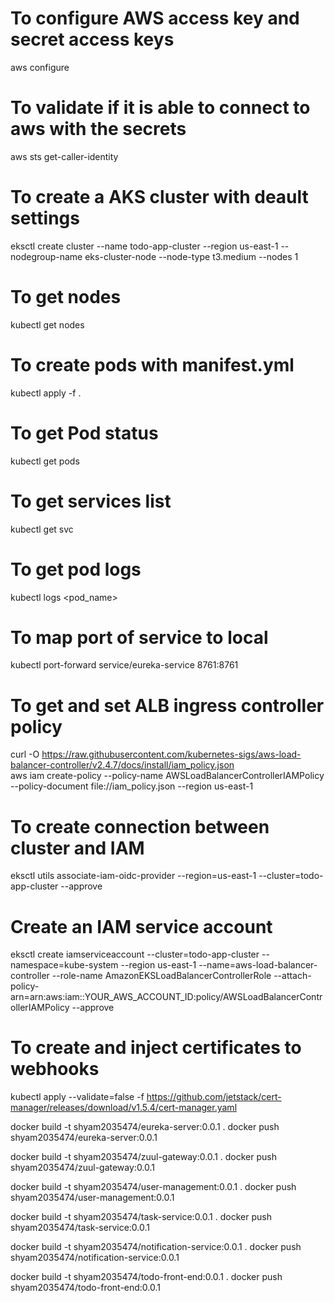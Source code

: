 # To configure AWS access key and secret access keys
aws configure

# To validate if it is able to connect to aws with the secrets
aws sts get-caller-identity

# To create a AKS cluster with deault settings
eksctl create cluster --name todo-app-cluster --region us-east-1 --nodegroup-name eks-cluster-node --node-type t3.medium --nodes 1

# To get nodes
kubectl get nodes 

# To create pods with manifest.yml
kubectl apply -f .

# To get Pod status
kubectl get pods

# To get services list
kubectl get svc

# To get pod logs
kubectl logs <pod_name>

# To map port of service to local
kubectl port-forward service/eureka-service 8761:8761

# To get and set ALB ingress controller policy
curl -O https://raw.githubusercontent.com/kubernetes-sigs/aws-load-balancer-controller/v2.4.7/docs/install/iam_policy.json  
aws iam create-policy --policy-name AWSLoadBalancerControllerIAMPolicy --policy-document file://iam_policy.json --region us-east-1

# To create connection between cluster and IAM
eksctl utils associate-iam-oidc-provider --region=us-east-1 --cluster=todo-app-cluster --approve

# Create an IAM service account
eksctl create iamserviceaccount --cluster=todo-app-cluster --namespace=kube-system --region us-east-1 --name=aws-load-balancer-controller --role-name AmazonEKSLoadBalancerControllerRole --attach-policy-arn=arn:aws:iam::YOUR_AWS_ACCOUNT_ID:policy/AWSLoadBalancerControllerIAMPolicy --approve

# To create and inject certificates to webhooks
kubectl apply --validate=false -f https://github.com/jetstack/cert-manager/releases/download/v1.5.4/cert-manager.yaml

docker build -t shyam2035474/eureka-server:0.0.1 .
docker push shyam2035474/eureka-server:0.0.1

docker build -t shyam2035474/zuul-gateway:0.0.1 .
docker push shyam2035474/zuul-gateway:0.0.1

docker build -t shyam2035474/user-management:0.0.1 .
docker push shyam2035474/user-management:0.0.1

docker build -t shyam2035474/task-service:0.0.1 .
docker push shyam2035474/task-service:0.0.1

docker build -t shyam2035474/notification-service:0.0.1 .
docker push shyam2035474/notification-service:0.0.1

docker build -t shyam2035474/todo-front-end:0.0.1 .
docker push shyam2035474/todo-front-end:0.0.1